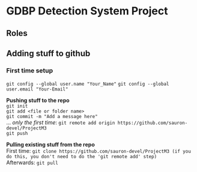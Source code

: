 # GDBP Detection System Project

## Roles  

## Adding stuff to github  

### First time setup
`git config --global user.name "Your_Name"`
`git config --global user.email "Your-Email"`

**Pushing stuff to the repo**  
`git init`  
`git add <file or folder name>`  
`git commit -m "Add a message here"`  
... *only the first time*: `git remote add origin https://github.com/sauron-devel/ProjectM3`  
`git push`  

**Pulling existing stuff from the repo**  
First time: `git clone https://github.com/sauron-devel/ProjectM3 (if you do this, you don't need to do the 'git remote add' step)`  
Afterwards: `git pull`  


